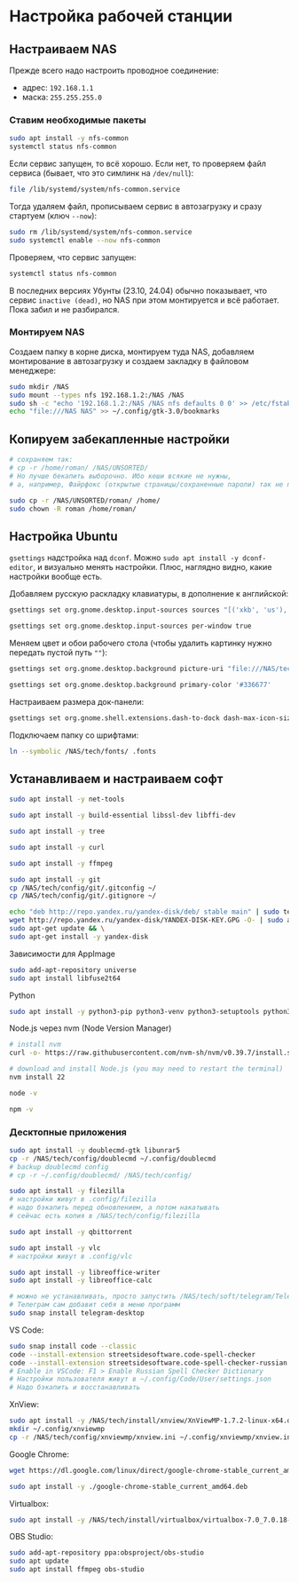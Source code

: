 # Настройка рабочей станции

## Настраиваем NAS

Прежде всего надо настроить проводное соединение:

- адрес: `192.168.1.1`
- маска: `255.255.255.0`

### Ставим необходимые пакеты

```bash
sudo apt install -y nfs-common
systemctl status nfs-common
```

Если сервис запущен, то всё хорошо. Если нет, то проверяем файл сервиса (бывает, что это симлинк на `/dev/null`):

```bash
file /lib/systemd/system/nfs-common.service
```

Тогда удаляем файл, прописываем сервис в автозагрузку и сразу стартуем (ключ `--now`):

```bash
sudo rm /lib/systemd/system/nfs-common.service
sudo systemctl enable --now nfs-common
```

Проверяем, что сервис запущен:

```bash
systemctl status nfs-common
```

В последних версиях Убунты (23.10, 24.04) обычно показывает, что сервис  `inactive (dead)`, но NAS при этом монтируется и всё работает. Пока забил и не разбирался.

### Монтируем NAS

Создаем папку в корне диска, монтируем туда NAS, добавляем монтирование в автозагрузку и создаем закладку в файловом менеджере:

```bash
sudo mkdir /NAS
sudo mount --types nfs 192.168.1.2:/NAS /NAS
sudo sh -c "echo '192.168.1.2:/NAS /NAS nfs defaults 0 0' >> /etc/fstab"
echo "file:///NAS NAS" >> ~/.config/gtk-3.0/bookmarks
```

## Копируем забекапленные настройки

```bash
# сохраняем так:
# cp -r /home/roman/ /NAS/UNSORTED/
# Но лучше бекапить выборочно. Ибо кеши всякие не нужны, 
# а, например, Файрфокс (открытые страницы/сохраненные пароли) так не подхватывает настройки

sudo cp -r /NAS/UNSORTED/roman/ /home/
sudo chown -R roman /home/roman/
```

## Настройка Ubuntu

`gsettings` надстройка над `dconf`. Можно `sudo apt install -y dconf-editor`, и визуально менять настройки. Плюс, наглядно видно, какие настройки вообще есть.

Добавляем русскую раскладку клавиатуры, в дополнение к английской:

```bash
gsettings set org.gnome.desktop.input-sources sources "[('xkb', 'us'), ('xkb', 'ru')]"

gsettings set org.gnome.desktop.input-sources per-window true
```

Меняем цвет и обои рабочего стола (чтобы удалить картинку нужно передать пустой путь `""`):

```bash
gsettings set org.gnome.desktop.background picture-uri "file:///NAS/tech/config/system/green-forest-wallpaper.jpg"

gsettings set org.gnome.desktop.background primary-color '#336677'
```

Настраиваем размера док-панели:

```bash
gsettings set org.gnome.shell.extensions.dash-to-dock dash-max-icon-size 24
```

Подключаем папку со шрифтами:

```bash
ln --symbolic /NAS/tech/fonts/ .fonts
```

## Устанавливаем и настраиваем софт

```bash
sudo apt install -y net-tools

sudo apt install -y build-essential libssl-dev libffi-dev

sudo apt install -y tree

sudo apt install -y curl

sudo apt install -y ffmpeg

sudo apt install -y git
cp /NAS/tech/config/git/.gitconfig ~/
cp /NAS/tech/config/git/.gitignore ~/

echo "deb http://repo.yandex.ru/yandex-disk/deb/ stable main" | sudo tee -a /etc/apt/sources.list.d/yandex-disk.list > /dev/null && \
wget http://repo.yandex.ru/yandex-disk/YANDEX-DISK-KEY.GPG -O- | sudo apt-key add - && \
sudo apt-get update && \
sudo apt-get install -y yandex-disk
```

Зависимости для AppImage

```bash
sudo add-apt-repository universe
sudo apt install libfuse2t64
```

Python

```bash
sudo apt install -y python3-pip python3-venv python3-setuptools python3-wheel python3-dev python3-tk
```

Node.js через nvm (Node Version Manager)

```bash
# install nvm
curl -o- https://raw.githubusercontent.com/nvm-sh/nvm/v0.39.7/install.sh | bash

# download and install Node.js (you may need to restart the terminal)
nvm install 22

node -v

npm -v
```

### Десктопные приложения

```bash
sudo apt install -y doublecmd-gtk libunrar5
cp -r /NAS/tech/config/doublecmd ~/.config/doublecmd
# backup doublecmd config
# cp -r ~/.config/doublecmd/ /NAS/tech/config/

sudo apt install -y filezilla
# настройки живут в .config/filezilla
# надо бэкапить перед обновлением, а потом накатывать
# сейчас есть копия в /NAS/tech/config/filezilla

sudo apt install -y qbittorrent

sudo apt install -y vlc
# настройки живут в .config/vlc

sudo apt install -y libreoffice-writer
sudo apt install -y libreoffice-calc

# можно не устанавливать, просто запустить /NAS/tech/soft/telegram/Telegram
# Телеграм сам добавит себя в меню программ 
sudo snap install telegram-desktop
```

VS Code:

```bash
sudo snap install code --classic
code --install-extension streetsidesoftware.code-spell-checker
code --install-extension streetsidesoftware.code-spell-checker-russian
# Enable in VSCode: F1 > Enable Russian Spell Checker Dictionary
# Настройки пользователя живут в ~/.config/Code/User/settings.json
# Надо бэкапить и восстанавливать
```

XnView:

```bash
sudo apt install -y /NAS/tech/install/xnview/XnViewMP-1.7.2-linux-x64.deb
mkdir ~/.config/xnviewmp
cp -r /NAS/tech/config/xnviewmp/xnview.ini ~/.config/xnviewmp/xnview.ini
```

Google Chrome:

```bash
wget https://dl.google.com/linux/direct/google-chrome-stable_current_amd64.deb

sudo apt install -y ./google-chrome-stable_current_amd64.deb
```

Virtualbox:

```bash
sudo apt install -y /NAS/tech/install/virtualbox/virtualbox-7.0_7.0.18-162988~Ubuntu~noble_amd64.deb 
```

OBS Studio:

```bash
sudo add-apt-repository ppa:obsproject/obs-studio
sudo apt update
sudo apt install ffmpeg obs-studio
```
